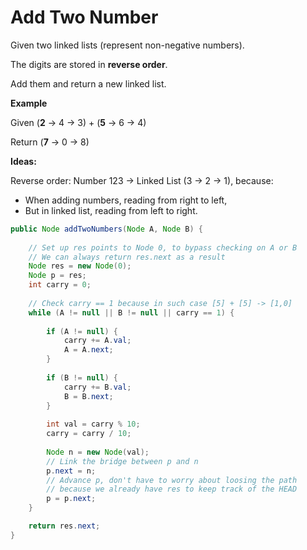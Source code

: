 # Add Two Number

Given two linked lists (represent non-negative numbers). 

The digits are stored in **reverse order**.

Add them and return a new linked list.

**Example**

Given (**2** -> 4 -> 3) + (**5** -> 6 -> 4)

Return (**7** -> 0 -> 8)

**Ideas:** 

Reverse order: Number 123 -> Linked List (3 -> 2 -> 1), because: 
- When adding numbers, reading from right to left, 
- But in linked list, reading from left to right.

```java
public Node addTwoNumbers(Node A, Node B) {
    
    // Set up res points to Node 0, to bypass checking on A or B
    // We can always return res.next as a result
    Node res = new Node(0);
    Node p = res;
    int carry = 0;
    
    // Check carry == 1 because in such case [5] + [5] -> [1,0]
    while (A != null || B != null || carry == 1) {
        
        if (A != null) {
            carry += A.val;
            A = A.next;
        }
            
        if (B != null) {
            carry += B.val;
            B = B.next;
        }
        
        int val = carry % 10;
        carry = carry / 10;
        
        Node n = new Node(val);
        // Link the bridge between p and n
        p.next = n;
        // Advance p, don't have to worry about loosing the path 
        // because we already have res to keep track of the HEAD
        p = p.next;
    }

    return res.next;
}
```




